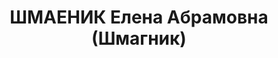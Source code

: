 ---
title: ШМАЕНИК Елена Абрамовна (Шмагник)
description: '1904 р., кол. Затишинська Донецької обл., єврейка, освіта середня спеціальна,
  виключена з ВКП(б). Проживала в с. Миньківці, зав. парткабінету райкому КП(б)У.

  Заарештована 06.11.37. Звинувачення: член антирадянської організації. Військколегією
  Верховного Суду СРСР 27.12.37 засуджена на 10 років позбавлення волі у ВТТ.

  Реабілітована військколегією Верховного Суду СРСР 15.12.56.'
---